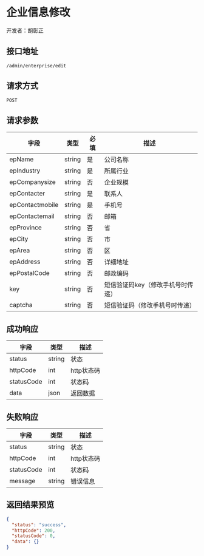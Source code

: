# 企业信息修改

开发者：胡彰正

## 接口地址

`/admin/enterprise/edit`

## 请求方式

`POST`

## 请求参数

| 字段 | 类型   | 必填 | 描述     |
| ---- | ------ | ---- | -------- |
| epName | string |是| 公司名称 |
| epIndustry | string |是| 所属行业 |
| epCompanysize | string |否| 企业规模|
| epContacter | string |是| 联系人 |
| epContactmobile | string |是| 手机号 |
| epContactemail | string |否|  邮箱 |
| epProvince | string |否|  省 |
| epCity | string | 否| 市 |
| epArea | string |否|  区 |
| epAddress | string | 否|详细地址 |
| epPostalCode | string |否|  邮政编码 |
| key | string | 否 | 短信验证码key（修改手机号时传递） |
| captcha | string |否| 短信验证码（修改手机号时传递） |

## 成功响应

| 字段       | 类型    | 描述        |
| ---------- | ------- | ----------- |
| status    | string  | 状态    |
| httpCode     | int  | http状态码    |
| statusCode | int  | 状态码 |
| data  | json  | 返回数据      |

## 失败响应

| 字段       | 类型    | 描述        |
| ---------- | ------- | ----------- |
| status    | string  | 状态    |
| httpCode     | int  | http状态码    |
| statusCode | int  | 状态码 |
| message  | string  | 错误信息      |

## 返回结果预览

```json
{
  "status": "success",
  "httpCode": 200,
  "statusCode": 0,
  "data": {}
}
```